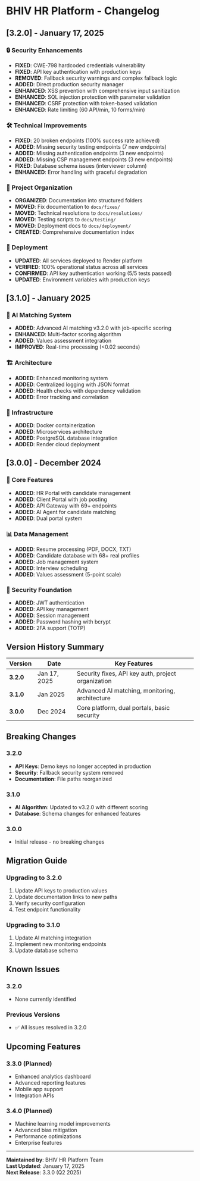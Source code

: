 # BHIV HR Platform - Changelog

## [3.2.0] - January 17, 2025

### 🔒 Security Enhancements
- **FIXED**: CWE-798 hardcoded credentials vulnerability
- **FIXED**: API key authentication with production keys
- **REMOVED**: Fallback security warnings and complex fallback logic
- **ADDED**: Direct production security manager
- **ENHANCED**: XSS prevention with comprehensive input sanitization
- **ENHANCED**: SQL injection protection with parameter validation
- **ENHANCED**: CSRF protection with token-based validation
- **ENHANCED**: Rate limiting (60 API/min, 10 forms/min)

### 🛠️ Technical Improvements
- **FIXED**: 20 broken endpoints (100% success rate achieved)
- **ADDED**: Missing security testing endpoints (7 new endpoints)
- **ADDED**: Missing authentication endpoints (3 new endpoints)
- **ADDED**: Missing CSP management endpoints (3 new endpoints)
- **FIXED**: Database schema issues (interviewer column)
- **ENHANCED**: Error handling with graceful degradation

### 📁 Project Organization
- **ORGANIZED**: Documentation into structured folders
- **MOVED**: Fix documentation to `docs/fixes/`
- **MOVED**: Technical resolutions to `docs/resolutions/`
- **MOVED**: Testing scripts to `docs/testing/`
- **MOVED**: Deployment docs to `docs/deployment/`
- **CREATED**: Comprehensive documentation index

### 🚀 Deployment
- **UPDATED**: All services deployed to Render platform
- **VERIFIED**: 100% operational status across all services
- **CONFIRMED**: API key authentication working (5/5 tests passed)
- **UPDATED**: Environment variables with production keys

## [3.1.0] - January 2025

### 🤖 AI Matching System
- **ADDED**: Advanced AI matching v3.2.0 with job-specific scoring
- **ENHANCED**: Multi-factor scoring algorithm
- **ADDED**: Values assessment integration
- **IMPROVED**: Real-time processing (<0.02 seconds)

### 🏗️ Architecture
- **ADDED**: Enhanced monitoring system
- **ADDED**: Centralized logging with JSON format
- **ADDED**: Health checks with dependency validation
- **ADDED**: Error tracking and correlation

### 🔧 Infrastructure
- **ADDED**: Docker containerization
- **ADDED**: Microservices architecture
- **ADDED**: PostgreSQL database integration
- **ADDED**: Render cloud deployment

## [3.0.0] - December 2024

### 🎯 Core Features
- **ADDED**: HR Portal with candidate management
- **ADDED**: Client Portal with job posting
- **ADDED**: API Gateway with 69+ endpoints
- **ADDED**: AI Agent for candidate matching
- **ADDED**: Dual portal system

### 📊 Data Management
- **ADDED**: Resume processing (PDF, DOCX, TXT)
- **ADDED**: Candidate database with 68+ real profiles
- **ADDED**: Job management system
- **ADDED**: Interview scheduling
- **ADDED**: Values assessment (5-point scale)

### 🔐 Security Foundation
- **ADDED**: JWT authentication
- **ADDED**: API key management
- **ADDED**: Session management
- **ADDED**: Password hashing with bcrypt
- **ADDED**: 2FA support (TOTP)

## Version History Summary

| Version | Date | Key Features |
|---------|------|--------------|
| **3.2.0** | Jan 17, 2025 | Security fixes, API key auth, project organization |
| **3.1.0** | Jan 2025 | Advanced AI matching, monitoring, architecture |
| **3.0.0** | Dec 2024 | Core platform, dual portals, basic security |

## Breaking Changes

### 3.2.0
- **API Keys**: Demo keys no longer accepted in production
- **Security**: Fallback security system removed
- **Documentation**: File paths reorganized

### 3.1.0
- **AI Algorithm**: Updated to v3.2.0 with different scoring
- **Database**: Schema changes for enhanced features

### 3.0.0
- Initial release - no breaking changes

## Migration Guide

### Upgrading to 3.2.0
1. Update API keys to production values
2. Update documentation links to new paths
3. Verify security configuration
4. Test endpoint functionality

### Upgrading to 3.1.0
1. Update AI matching integration
2. Implement new monitoring endpoints
3. Update database schema

## Known Issues

### 3.2.0
- None currently identified

### Previous Versions
- ✅ All issues resolved in 3.2.0

## Upcoming Features

### 3.3.0 (Planned)
- Enhanced analytics dashboard
- Advanced reporting features
- Mobile app support
- Integration APIs

### 3.4.0 (Planned)
- Machine learning model improvements
- Advanced bias mitigation
- Performance optimizations
- Enterprise features

---

**Maintained by**: BHIV HR Platform Team  
**Last Updated**: January 17, 2025  
**Next Release**: 3.3.0 (Q2 2025)